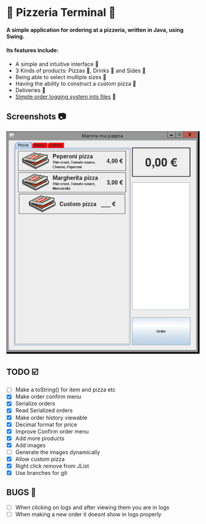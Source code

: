 # :pizza: **Pizzeria Terminal** :pizza:
#### A simple application for ordering at a pizzeria, written in Java, using Swing.
#### Its features include:
- A simple and intuitive interface :100:
- 3 Kinds of products: Pizzas :pizza:, Drinks :beers: and Sides :fries:
- Being able to select multiple sizes 	:tomato:
- Having the ability to construct a custom pizza :hammer:
- Deliveries :truck:
- [Simple order logging system into files](https://github.com/WuzzyLV/pizzeria-terminal/tree/master/logs) :file_folder:

## Screenshots :camera:
![Use of the app](https://raw.githubusercontent.com/WuzzyLV/pizzeria-terminal/master/screenshots/screenshots.gif)





## TODO :ballot_box_with_check:	️
- [ ] Make a toString() for item and pizza etc
- [x] Make order confirm menu
- [x] Serialize orders
- [x] Read Serialized orders
- [x] Make order history viewable
- [x] Decimal format for price
- [x] Improve Confirm order menu
- [x] Add more products
- [x] Add images
- [ ] Generate the images dynamically
- [x] Allow custom pizza
- [x] Right click remove from JList
- [x] Use branches for git

## BUGS :bug:
- [ ] When clicking on logs and after viewing them you are in logs
- [ ] When making a new order it doesnt show in logs properly
